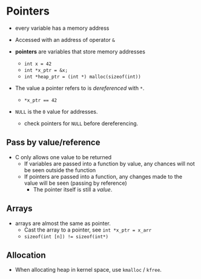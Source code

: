 # Pointers
* every variable has a memory address
* Accessed with an address of operator `&`

* **pointers** are variables that store memory addresses
  * `int x = 42`
  * `int *x_ptr = &x;`
  * `int *heap_ptr = (int *) malloc(sizeof(int))`
* The value a pointer refers to is *dereferenced* with `*`.
  * `*x_ptr == 42`
* `NULL` is the `0` value for addresses.
  * check pointers for `NULL` before dereferencing.

## Pass by value/reference
* C only allows one value to be returned
  * If variables are passed into a function by value, any chances will not be seen outside the function
  * If pointers are passed into a function, any changes made to the value will be seen (passing by reference)
    * The pointer itself is still a *value*.
  
## Arrays
* arrays are almost the same as pointer.
  * Cast the array to a pointer, see `int *x_ptr = x_arr`
  * `sizeof(int [n]) != sizeof(int*)`
  
## Allocation
* When allocating heap in kernel space, use `kmalloc` / `kfree`.